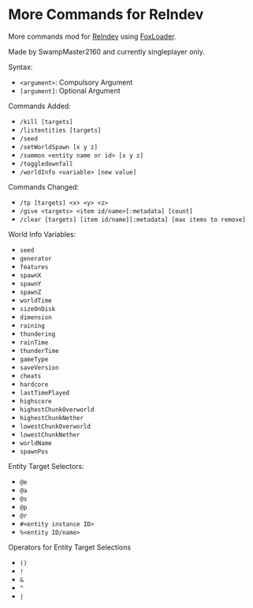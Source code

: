 # More Commands for ReIndev

More commands mod for [ReIndev](https://reindev.miraheze.org/wiki/Reindev_Wiki) using [FoxLoader](https://github.com/Fox2Code/FoxLoader).

Made by SwampMaster2160 and currently singleplayer only.

Syntax:

* `<argument>`: Compulsory Argument
* `[argument]`: Optional Argument

Commands Added:

* `/kill [targets]`
* `/listentities [targets]`
* `/seed`
* `/setWorldSpawn [x y z]`
* `/summon <entity name or id> [x y z]`
* `/toggledownfall`
* `/worldInfo <variable> [new value]`

Commands Changed:

* `/tp [targets] <x> <y> <z>`
* `/give <targets> <item id/name>[:metadata] [count]`
* `/clear [targets] [item id/name][:metadata] [max items to remove]`

World Info Variables:

* `seed`
* `generator`
* `features`
* `spawnX`
* `spawnY`
* `spawnZ`
* `worldTime`
* `sizeOnDisk`
* `dimension`
* `raining`
* `thundering`
* `rainTime`
* `thunderTime`
* `gameType`
* `saveVersion`
* `cheats`
* `hardcore`
* `lastTimePlayed`
* `highscore`
* `highestChunkOverworld`
* `highestChunkNether`
* `lowestChunkOverworld`
* `lowestChunkNether`
* `worldName`
* `spawnPos`

Entity Target Selectors:

* `@e`
* `@a`
* `@s`
* `@p`
* `@r`
* `#<entity instance ID>`
* `%<entity ID/name>`

Operators for Entity Target Selections
* `()`
* `!`
* `&`
* `^`
* `|`